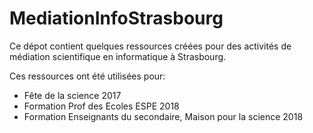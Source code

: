 # MediationInfoStrasbourg


Ce dépot contient quelques ressources créées pour des activités de médiation scientifique en informatique à Strasbourg.

Ces ressources ont été utilisées pour:
- Fête de la science 2017
- Formation Prof des Ecoles ESPE 2018
- Formation Enseignants du secondaire, Maison pour la science 2018



